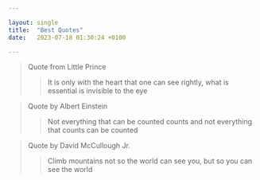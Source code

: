 ```yaml
---

layout: single
title:  "Best Quotes"
date:   2023-07-18 01:30:24 +0100

---
```


> Quote from Little Prince
> >  It is only with the heart that one can see rightly, what is essential is invisible to the eye

> Quote by Albert Einstein
> >  Not everything that can be counted counts and not everything that counts can be counted

> Quote by David McCullough Jr. 
> > Climb mountains not so the world can see you, but so you can see the world 
